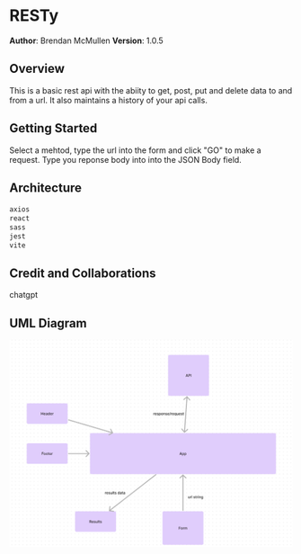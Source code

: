 # RESTy

**Author**: Brendan McMullen
**Version**: 1.0.5


## Overview
This is a basic rest api with the abiity to get, post, put and delete data to and from a url. It also maintains a history of your api calls.

## Getting Started
Select a mehtod, type the url into the form and click "GO" to make a request. Type you reponse body into into the JSON Body field.

## Architecture
    axios
    react
    sass
    jest
    vite

## Credit and Collaborations
chatgpt

## UML Diagram
![Diagram](UML_Map.png)